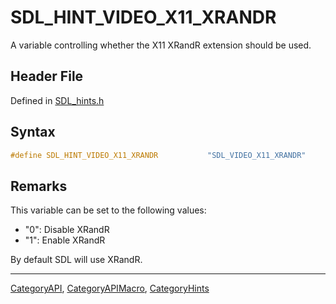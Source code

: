 # SDL_HINT_VIDEO_X11_XRANDR

A variable controlling whether the X11 XRandR extension should be used.

## Header File

Defined in [SDL_hints.h](https://github.com/libsdl-org/SDL/blob/SDL2/include/SDL_hints.h)

## Syntax

```c
#define SDL_HINT_VIDEO_X11_XRANDR           "SDL_VIDEO_X11_XRANDR"
```

## Remarks

This variable can be set to the following values:

- "0": Disable XRandR
- "1": Enable XRandR

By default SDL will use XRandR.





----
[CategoryAPI](CategoryAPI), [CategoryAPIMacro](CategoryAPIMacro), [CategoryHints](CategoryHints)

